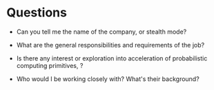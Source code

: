 # Questions

* Can you tell me the name of the company, or stealth mode?
 
* What are the general responsibilities and requirements of the job?

* Is there any interest or exploration into acceleration of probabilistic computing primitives,
  ?

* Who would I be working closely with? What's their background?
